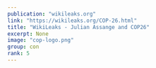 ```yaml
---
publication: "wikileaks.org"
link: "https://wikileaks.org/COP-26.html"
title: "WikiLeaks - Julian Assange and COP26"
excerpt: None
image: "cop-logo.png"
group: con
rank: 5
---
```

